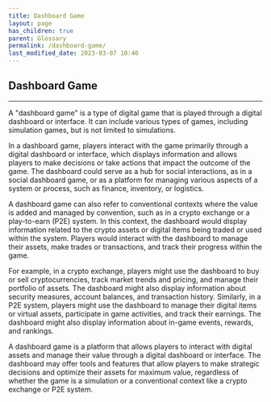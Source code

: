 ```yaml
---
title: Dashboard Game
layout: page
has_children: true
parent: Glossary
permalink: /dashboard-game/
last_modified_date: 2023-03-07 10:40
---
```



## Dashboard Game
----------------

A "dashboard game" is a type of digital game that is played through a digital dashboard or interface. It can include various types of games, including simulation games, but is not limited to simulations.

In a dashboard game, players interact with the game primarily through a digital dashboard or interface, which displays information and allows players to make decisions or take actions that impact the outcome of the game. The dashboard could serve as a hub for social interactions, as in a social dashboard game, or as a platform for managing various aspects of a system or process, such as finance, inventory, or logistics.

A dashboard game can also refer to conventional contexts where the value is added and managed by convention, such as in a crypto exchange or a play-to-earn (P2E) system. In this context, the dashboard would display information related to the crypto assets or digital items being traded or used within the system. Players would interact with the dashboard to manage their assets, make trades or transactions, and track their progress within the game.

For example, in a crypto exchange, players might use the dashboard to buy or sell cryptocurrencies, track market trends and pricing, and manage their portfolio of assets. The dashboard might also display information about security measures, account balances, and transaction history. Similarly, in a P2E system, players might use the dashboard to manage their digital items or virtual assets, participate in game activities, and track their earnings. The dashboard might also display information about in-game events, rewards, and rankings.

A dashboard game is a platform that allows players to interact with digital assets and manage their value through a digital dashboard or interface. The dashboard may offer tools and features that allow players to make strategic decisions and optimize their assets for maximum value, regardless of whether the game is a simulation or a conventional context like a crypto exchange or P2E system.


